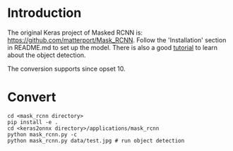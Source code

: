 # Introduction
The original Keras project of Masked RCNN is: <https://github.com/matterport/Mask_RCNN>. Follow the 'Installation' section in README.md to set up the model.
There is also a good [tutorial](https://github.com/matterport/Mask_RCNN#step-by-step-detection) to learn about the object detection.

The conversion supports since opset 10.

# Convert
```
cd <mask_rcnn directory>
pip install -e .
cd <keras2onnx directory>/applications/mask_rcnn
python mask_rcnn.py -c
python mask_rcnn.py data/test.jpg # run object detection
```

